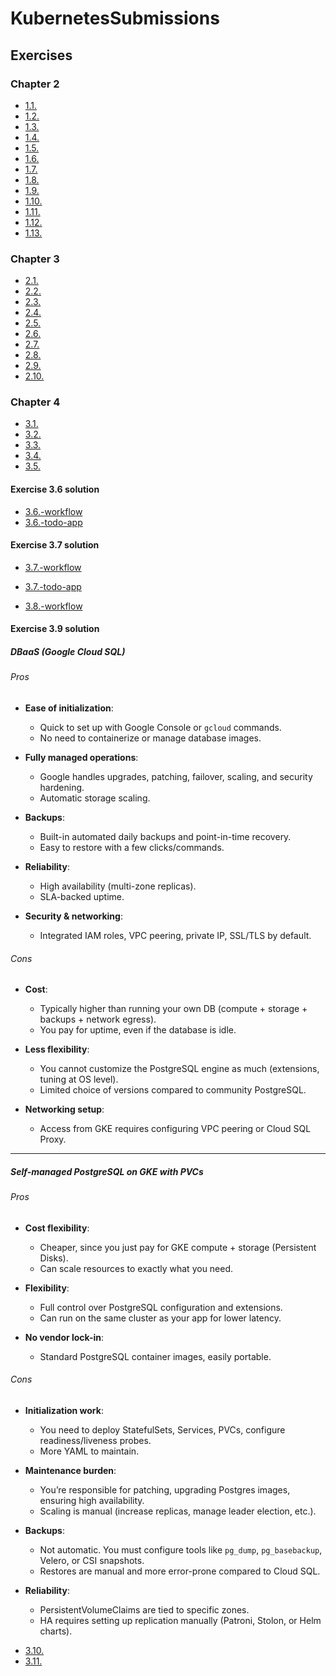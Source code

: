 # KubernetesSubmissions

## Exercises

### Chapter 2

- [1.1.](https://github.com/Wilky2/KubernetesSubmissions/tree/1.1/log-output-app)
- [1.2.](https://github.com/Wilky2/KubernetesSubmissions/tree/1.2/todo-app-web-server)
- [1.3.](https://github.com/Wilky2/KubernetesSubmissions/tree/1.3/log-output-app)
- [1.4.](https://github.com/Wilky2/KubernetesSubmissions/tree/1.4/todo-app-web-server)
- [1.5.](https://github.com/Wilky2/KubernetesSubmissions/tree/1.5/todo-app-web-server)
- [1.6.](https://github.com/Wilky2/KubernetesSubmissions/tree/1.6/todo-app-web-server)
- [1.7.](https://github.com/Wilky2/KubernetesSubmissions/tree/1.7/log-output-app)
- [1.8.](https://github.com/Wilky2/KubernetesSubmissions/tree/1.8/todo-app-web-server)
- [1.9.](https://github.com/Wilky2/KubernetesSubmissions/tree/1.9/ping-pong-app)
- [1.10.](https://github.com/Wilky2/KubernetesSubmissions/tree/1.10/logoutput)
- [1.11.](https://github.com/Wilky2/KubernetesSubmissions/tree/1.11/logoutput)
- [1.12.](https://github.com/Wilky2/KubernetesSubmissions/tree/1.12/todo-app-web-server)
- [1.13.](https://github.com/Wilky2/KubernetesSubmissions/tree/1.13/todo-app-web-server)

### Chapter 3

- [2.1.](https://github.com/Wilky2/KubernetesSubmissions/tree/2.1/logoutput)
- [2.2.](https://github.com/Wilky2/KubernetesSubmissions/tree/2.2/todo-app)
- [2.3.](https://github.com/Wilky2/KubernetesSubmissions/tree/2.3/logoutput)
- [2.4.](https://github.com/Wilky2/KubernetesSubmissions/tree/2.4/todo-app)
- [2.5.](https://github.com/Wilky2/KubernetesSubmissions/tree/2.5/logoutput)
- [2.6.](https://github.com/Wilky2/KubernetesSubmissions/tree/2.6/todo-app)
- [2.7.](https://github.com/Wilky2/KubernetesSubmissions/tree/2.7/logoutput)
- [2.8.](https://github.com/Wilky2/KubernetesSubmissions/tree/2.8/todo-app)
- [2.9.](https://github.com/Wilky2/KubernetesSubmissions/tree/2.9/todo-app/todo-backend/manifests)
- [2.10.](https://github.com/Wilky2/KubernetesSubmissions/tree/2.10/todo-app/todo-backend)

### Chapter 4

- [3.1.](https://github.com/Wilky2/KubernetesSubmissions/tree/3.1/logoutput)
- [3.2.](https://github.com/Wilky2/KubernetesSubmissions/tree/3.2/logoutput)
- [3.3.](https://github.com/Wilky2/KubernetesSubmissions/tree/3.3/logoutput)
- [3.4.](https://github.com/Wilky2/KubernetesSubmissions/tree/3.4/logoutput)
- [3.5.](https://github.com/Wilky2/KubernetesSubmissions/tree/3.5/todo-app)
#### Exercise 3.6 solution
- [3.6.-workflow](https://github.com/Wilky2/KubernetesSubmissions/tree/3.6/.github/workflows)
- [3.6.-todo-app](https://github.com/Wilky2/KubernetesSubmissions/tree/3.6/todo-app)
#### Exercise 3.7 solution
- [3.7.-workflow](https://github.com/Wilky2/KubernetesSubmissions/tree/3.7/.github/workflows)
- [3.7.-todo-app](https://github.com/Wilky2/KubernetesSubmissions/tree/3.7/todo-app)

- [3.8.-workflow](https://github.com/Wilky2/KubernetesSubmissions/tree/3.8/.github/workflows)

#### Exercise 3.9 solution

##### **DBaaS (Google Cloud SQL)**

###### Pros

* **Ease of initialization**:

    * Quick to set up with Google Console or `gcloud` commands.
    * No need to containerize or manage database images.

* **Fully managed operations**:

    * Google handles upgrades, patching, failover, scaling, and security hardening.
    * Automatic storage scaling.

* **Backups**:

    * Built-in automated daily backups and point-in-time recovery.
    * Easy to restore with a few clicks/commands.

* **Reliability**:

    * High availability (multi-zone replicas).
    * SLA-backed uptime.

* **Security & networking**:

    * Integrated IAM roles, VPC peering, private IP, SSL/TLS by default.

###### Cons

* **Cost**:

    * Typically higher than running your own DB (compute + storage + backups + network egress).
    * You pay for uptime, even if the database is idle.

* **Less flexibility**:

    * You cannot customize the PostgreSQL engine as much (extensions, tuning at OS level).
    * Limited choice of versions compared to community PostgreSQL.

* **Networking setup**:

    * Access from GKE requires configuring VPC peering or Cloud SQL Proxy.

---

##### **Self-managed PostgreSQL on GKE with PVCs**

###### Pros

* **Cost flexibility**:

    * Cheaper, since you just pay for GKE compute + storage (Persistent Disks).
    * Can scale resources to exactly what you need.

* **Flexibility**:

    * Full control over PostgreSQL configuration and extensions.
    * Can run on the same cluster as your app for lower latency.

* **No vendor lock-in**:

    * Standard PostgreSQL container images, easily portable.

###### Cons

* **Initialization work**:

    * You need to deploy StatefulSets, Services, PVCs, configure readiness/liveness probes.
    * More YAML to maintain.

* **Maintenance burden**:

    * You’re responsible for patching, upgrading Postgres images, ensuring high availability.
    * Scaling is manual (increase replicas, manage leader election, etc.).

* **Backups**:

    * Not automatic. You must configure tools like `pg_dump`, `pg_basebackup`, Velero, or CSI snapshots.
    * Restores are manual and more error-prone compared to Cloud SQL.

* **Reliability**:

    * PersistentVolumeClaims are tied to specific zones.
    * HA requires setting up replication manually (Patroni, Stolon, or Helm charts).

- [3.10.](https://github.com/Wilky2/KubernetesSubmissions/tree/3.10/todo-app/postgres-db)
- [3.11.](https://github.com/Wilky2/KubernetesSubmissions/tree/3.11/todo-app)